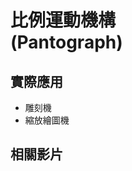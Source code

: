 # 比例運動機構<br />(Pantograph)

<YoutubeEmbed video-id="-Y8IyDkJpL0" />

## 實際應用

- 雕刻機
- 縮放繪圖機

## 相關影片

<YoutubeEmbed video-id="9H5hSLaRPTQ" />
<YoutubeEmbed video-id="p8SDBkLV4mg" />
<YoutubeEmbed video-id="kjlwFXx2Gl4" />
<YoutubeEmbed video-id="oAhVbY0CBAk" />
<YoutubeEmbed video-id="N0grDs9phHg" />
<YoutubeEmbed video-id="pGTyCtDIqBU" />
<YoutubeEmbed video-id="ZHWPj2dmMA8" />
<YoutubeEmbed video-id="E2t-rz36CcM" />
<YoutubeEmbed video-id="3h3NMbycOkk" />
<YoutubeEmbed video-id="slQuUX2kgxo" />
<YoutubeEmbed video-id="tVe5YADt4KE" />
<YoutubeEmbed video-id="_5G4Qb3VeUA" />
<YoutubeEmbed video-id="CMWETzKf7wk" />
